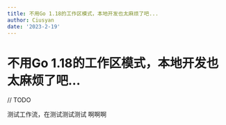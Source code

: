 ```yaml
---
title: 不用Go 1.18的工作区模式，本地开发也太麻烦了吧...
author: Ciusyan
date: '2023-2-19'
---
```


# 不用Go 1.18的工作区模式，本地开发也太麻烦了吧...

// TODO

测试工作流，在测试测试测试 啊啊啊
